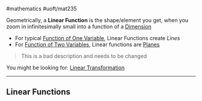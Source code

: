 #mathematics 
#uoft/mat235 

Geometrically, a **Linear Function** is the shape/element you get, when you zoom in infinitesimally small into a function of a [Dimension](../MAT223%20Notes/Dimension.md)
- For typical [Function of One Variable](Function%20of%20One%20Variable.md), Linear Functions create *Lines*
- For [Function of Two Variables](Function%20of%20Two%20Variables.md), Linear functions are [Planes](Plane.md)

> This is a bad description and needs to be changed

You might be looking for:
	[Linear Transformation](../MAT223%20Notes/Linear%20Transformation.md)

---
## Linear Functions